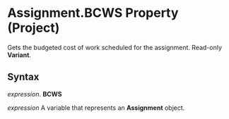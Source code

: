 
# Assignment.BCWS Property (Project)

Gets the budgeted cost of work scheduled for the assignment. Read-only  **Variant**.


## Syntax

 _expression_. **BCWS**

 _expression_ A variable that represents an **Assignment** object.

